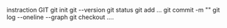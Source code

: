 instraction GIT
git init
git --version
git status
git add ...
git commit -m "" 
git log --oneline --graph
git checkout ....